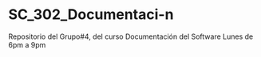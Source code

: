 # SC_302_Documentaci-n
Repositorio del Grupo#4, del curso Documentación del Software Lunes de 6pm a 9pm
